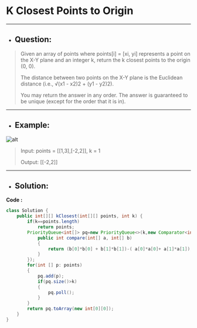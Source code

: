 # K Closest Points to Origin
---
- ## Question:
> Given an array of points where points[i] = [xi, yi] represents a point on the X-Y plane and an integer k, return the k closest points to the origin (0, 0).
> 
> The distance between two points on the X-Y plane is the Euclidean distance (i.e., √(x1 - x2)2 + (y1 - y2)2).
> 
> You may return the answer in any order. The answer is guaranteed to be unique (except for the order that it is in).
---
- ## Example:
![alt](https://assets.leetcode.com/uploads/2021/03/03/closestplane1.jpg)
> Input: points = [[1,3],[-2,2]], k = 1
> 
> Output: [[-2,2]]
---
- ## Solution:
**Code :**
```java
class Solution {
    public int[][] kClosest(int[][] points, int k) {
        if(k==points.length)
            return points;
        PriorityQueue<int[]> pq=new PriorityQueue<>(k,new Comparator<int[]>(){
            public int compare(int[] a, int[] b)
            {
                return (b[0]*b[0] + b[1]*b[1])-( a[0]*a[0]+ a[1]*a[1]);
            }
        });
        for(int [] p: points)
        {
            pq.add(p);
            if(pq.size()>k)
            {
                pq.poll();
            }
        }
        return pq.toArray(new int[0][0]);
    }
}
